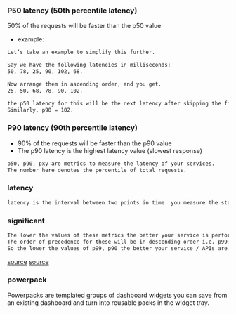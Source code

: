 ### P50 latency (50th percentile latency)
50% of the requests will be faster than the p50 value

- example:
~~~html
Let’s take an example to simplify this further.

Say we have the following latencies in milliseconds:
50, 78, 25, 90, 102, 68.

Now arrange them in ascending order, and you get.
25, 50, 68, 78, 90, 102.

the p50 latency for this will be the next latency after skipping the first 50% of data i.e. 78.
Similarly, p90 = 102.
~~~

### P90 latency (90th percentile latency)
- 90% of the requests will be faster than the p90 value
- The p90 latency is the highest latency value (slowest response)

~~~html
p50, p90, pxy are metrics to measure the latency of your services.
The number here denotes the percentile of total requests.
~~~

### latency

~~~html
latency is the interval between two points in time. you measure the start time and the end time of an event, and you want to know how long it took.
~~~

### significant

~~~html
The lower the values of these metrics the better your service is performing.
The order of precedence for these will be in descending order i.e. p99, p90, p50.
So the lower the values of p99, p90 the better your service / APIs are.
~~~

[source](https://igor.io/latency/)
[source](https://readosapien.com/what-is-p50-p90-p99-latency/#:~:text=p50%2C%20p90%2C%20pxy%20are%20metrics,faster%20than%20the%20p90%20value.)

### powerpack
Powerpacks are templated groups of dashboard widgets you can save from an existing dashboard and turn into reusable packs in the widget tray.
